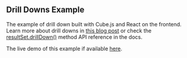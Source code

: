 ## Drill Downs Example

The example of drill down built with Cube.js and React on the frontend. Learn more about drill downs in [this blog
post](https://cube.dev/introducing-a-drill-down-table-api-in-cubejs) or check the [resultSet.drillDown()](https://cube.dev/docs/@cubejs-client-core#result-set-drill-down) method API reference in the docs.

The live demo of this example if available [here](https://drill-downs.cubecloudapp.dev/).
